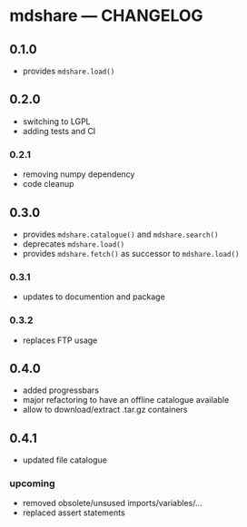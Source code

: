 # mdshare &mdash; CHANGELOG

## 0.1.0
-   provides `mdshare.load()`

## 0.2.0
-   switching to LGPL
-   adding tests and CI

### 0.2.1
-   removing numpy dependency
-   code cleanup

## 0.3.0
-   provides `mdshare.catalogue()` and `mdshare.search()`
-   deprecates `mdshare.load()`
-   provides `mdshare.fetch()` as successor to `mdshare.load()`

### 0.3.1
-   updates to documention and package

### 0.3.2
-   replaces FTP usage

## 0.4.0
-   added progressbars
-   major refactoring to have an offline catalogue available
-   allow to download/extract .tar.gz containers

## 0.4.1
-  updated file catalogue

### upcoming
-   removed obsolete/unsused imports/variables/...
-   replaced assert statements
